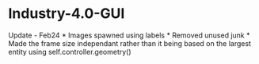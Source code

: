# Industry-4.0-GUI

Update - Feb24
      * Images spawned using labels
      * Removed unused junk
      * Made the frame size independant rather than it being based on the largest entity using 
              self.controller.geometry()
